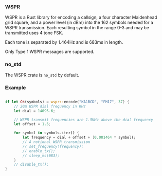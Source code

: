 ### WSPR

WSPR is a Rust library for encoding a callsign, a four character Maidenhead
grid square, and a power level (in dBm) into the 162 symbols needed for a WSPR
transmission. Each resulting symbol in the range 0-3 and may be transmitted
uses 4 tone FSK.

Each tone is separated by 1.464Hz and is 683ms in length.

Only Type 1 WSPR messages are supported.

### no_std

The WSPR crate is `no_std` by default.

### Example

```rust

if let Ok(symbols) = wspr::encode("KA1BCD", "FM17", 37) {
    // 20m WSPR dial frequency in KHz
    let dial = 14095.6;

    // WSPR transmit frequencies are 1.5KHz above the dial frequency
    let offset = 1.5;

    for symbol in symbols.iter() {
        let frequency = dial + offset + (0.001464 * symbol);
        // A notional WSPR transmission
        // set_frequency(frequency);
        // enable_tx();
        // sleep_ms(683);
    }
    // disable_tx();
}
```
